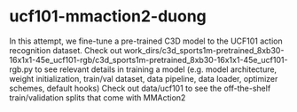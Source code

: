 # ucf101-mmaction2-duong

In this attempt, we fine-tune a pre-trained C3D model to the UCF101 action recognition dataset. 
Check out work_dirs/c3d_sports1m-pretrained_8xb30-16x1x1-45e_ucf101-rgb/c3d_sports1m-pretrained_8xb30-16x1x1-45e_ucf101-rgb.py to see relevant details in training a model (e.g. model architecture, weight initialization, train/val dataset, data pipeline, data loader, optimizer schemes, default hooks)
Check out data/ucf101 to see the off-the-shelf train/validation splits that come with MMAction2
